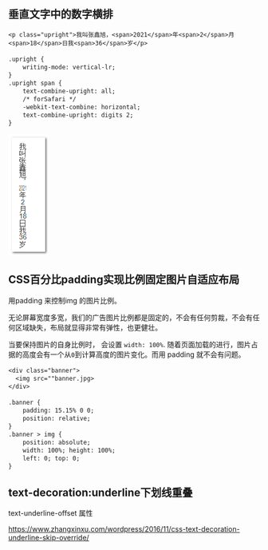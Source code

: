 ## 垂直文字中的数字横排

```
<p class="upright">我叫张鑫旭，<span>2021</span>年<span>2</span>月<span>18</span>日我<span>36</span>岁</p>

.upright {
    writing-mode: vertical-lr;
}
.upright span {
    text-combine-upright: all;
    /* forSafari */
    -webkit-text-combine: horizontal;
    text-combine-upright: digits 2;
}
```

![image-20210608114643954](../../笔记图片/image-垂直文字中的数字横排.png)





## CSS百分比padding实现比例固定图片自适应布局

用padding 来控制img 的图片比例。

无论屏幕宽度多宽，我们的广告图片比例都是固定的，不会有任何剪裁，不会有任何区域缺失，布局就显得非常有弹性，也更健壮。

当要保持图片的自身比例时， 会设置 `width: 100%`. 随着页面加载的进行，图片占据的高度会有一个从`0`到计算高度的图片变化。而用 padding 就不会有问题。

```
<div class="banner">
  <img src=""banner.jpg>
</div>

.banner {
    padding: 15.15% 0 0;
    position: relative;
}
.banner > img {
    position: absolute;
    width: 100%; height: 100%;
    left: 0; top: 0;
}
```





## text-decoration:underline下划线重叠

text-underline-offset  属性

https://www.zhangxinxu.com/wordpress/2016/11/css-text-decoration-underline-skip-override/





















